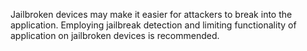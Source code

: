 
Jailbroken devices may make it easier for attackers to break into the
application. Employing jailbreak detection and limiting functionality of
application on jailbroken devices is recommended.
